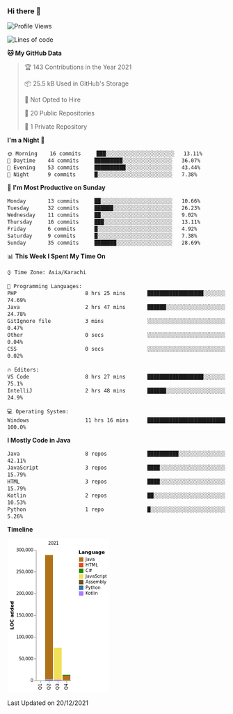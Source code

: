 ### Hi there 👋

<!--
**BilalJaved15/BilalJaved15** is a ✨ _special_ ✨ repository because its `README.md` (this file) appears on your GitHub profile.

Here are some ideas to get you started:

- 🔭 I’m currently working on ...
- 🌱 I’m currently learning ...
- 👯 I’m looking to collaborate on ...
- 🤔 I’m looking for help with ...
- 💬 Ask me about ...
- 📫 How to reach me: ...
- 😄 Pronouns: ...
- ⚡ Fun fact: ...
-->

<!--START_SECTION:waka-->
![Profile Views](http://img.shields.io/badge/Profile%20Views-2-blue)

![Lines of code](https://img.shields.io/badge/From%20Hello%20World%20I%27ve%20Written-376%20Thousand%20lines%20of%20code-blue)

**🐱 My GitHub Data** 

> 🏆 143 Contributions in the Year 2021
 > 
> 📦 25.5 kB Used in GitHub's Storage 
 > 
> 🚫 Not Opted to Hire
 > 
> 📜 20 Public Repositories 
 > 
> 🔑 1 Private Repository 
 > 
**I'm a Night 🦉** 

```text
🌞 Morning    16 commits     ███░░░░░░░░░░░░░░░░░░░░░░   13.11% 
🌆 Daytime    44 commits     █████████░░░░░░░░░░░░░░░░   36.07% 
🌃 Evening    53 commits     ██████████░░░░░░░░░░░░░░░   43.44% 
🌙 Night      9 commits      █░░░░░░░░░░░░░░░░░░░░░░░░   7.38%

```
📅 **I'm Most Productive on Sunday** 

```text
Monday       13 commits     ██░░░░░░░░░░░░░░░░░░░░░░░   10.66% 
Tuesday      32 commits     ██████░░░░░░░░░░░░░░░░░░░   26.23% 
Wednesday    11 commits     ██░░░░░░░░░░░░░░░░░░░░░░░   9.02% 
Thursday     16 commits     ███░░░░░░░░░░░░░░░░░░░░░░   13.11% 
Friday       6 commits      █░░░░░░░░░░░░░░░░░░░░░░░░   4.92% 
Saturday     9 commits      █░░░░░░░░░░░░░░░░░░░░░░░░   7.38% 
Sunday       35 commits     ███████░░░░░░░░░░░░░░░░░░   28.69%

```


📊 **This Week I Spent My Time On** 

```text
⌚︎ Time Zone: Asia/Karachi

💬 Programming Languages: 
PHP                      8 hrs 25 mins       ██████████████████░░░░░░░   74.69% 
Java                     2 hrs 47 mins       ██████░░░░░░░░░░░░░░░░░░░   24.78% 
GitIgnore file           3 mins              ░░░░░░░░░░░░░░░░░░░░░░░░░   0.47% 
Other                    0 secs              ░░░░░░░░░░░░░░░░░░░░░░░░░   0.04% 
CSS                      0 secs              ░░░░░░░░░░░░░░░░░░░░░░░░░   0.02%

🔥 Editors: 
VS Code                  8 hrs 27 mins       ██████████████████░░░░░░░   75.1% 
IntelliJ                 2 hrs 48 mins       ██████░░░░░░░░░░░░░░░░░░░   24.9%

💻 Operating System: 
Windows                  11 hrs 16 mins      █████████████████████████   100.0%

```

**I Mostly Code in Java** 

```text
Java                     8 repos             ██████████░░░░░░░░░░░░░░░   42.11% 
JavaScript               3 repos             ████░░░░░░░░░░░░░░░░░░░░░   15.79% 
HTML                     3 repos             ████░░░░░░░░░░░░░░░░░░░░░   15.79% 
Kotlin                   2 repos             ██░░░░░░░░░░░░░░░░░░░░░░░   10.53% 
Python                   1 repo              █░░░░░░░░░░░░░░░░░░░░░░░░   5.26%

```


**Timeline**

![Chart not found](https://raw.githubusercontent.com/BilalJaved15/BilalJaved15/main/charts/bar_graph.png) 


 Last Updated on 20/12/2021
<!--END_SECTION:waka-->
